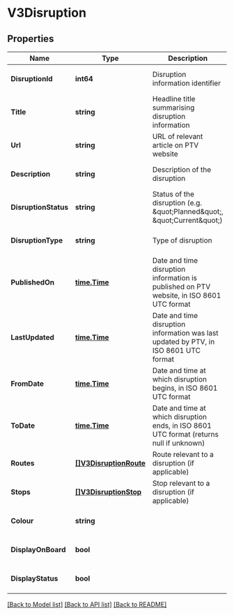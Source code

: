 # V3Disruption

## Properties
Name | Type | Description | Notes
------------ | ------------- | ------------- | -------------
**DisruptionId** | **int64** | Disruption information identifier | [optional] [default to null]
**Title** | **string** | Headline title summarising disruption information | [optional] [default to null]
**Url** | **string** | URL of relevant article on PTV website | [optional] [default to null]
**Description** | **string** | Description of the disruption | [optional] [default to null]
**DisruptionStatus** | **string** | Status of the disruption (e.g. \&quot;Planned\&quot;, \&quot;Current\&quot;) | [optional] [default to null]
**DisruptionType** | **string** | Type of disruption | [optional] [default to null]
**PublishedOn** | [**time.Time**](time.Time.md) | Date and time disruption information is published on PTV website, in ISO 8601 UTC format | [optional] [default to null]
**LastUpdated** | [**time.Time**](time.Time.md) | Date and time disruption information was last updated by PTV, in ISO 8601 UTC format | [optional] [default to null]
**FromDate** | [**time.Time**](time.Time.md) | Date and time at which disruption begins, in ISO 8601 UTC format | [optional] [default to null]
**ToDate** | [**time.Time**](time.Time.md) | Date and time at which disruption ends, in ISO 8601 UTC format (returns null if unknown) | [optional] [default to null]
**Routes** | [**[]V3DisruptionRoute**](V3.DisruptionRoute.md) | Route relevant to a disruption (if applicable) | [optional] [default to null]
**Stops** | [**[]V3DisruptionStop**](V3.DisruptionStop.md) | Stop relevant to a disruption (if applicable) | [optional] [default to null]
**Colour** | **string** |  | [optional] [default to null]
**DisplayOnBoard** | **bool** |  | [optional] [default to null]
**DisplayStatus** | **bool** |  | [optional] [default to null]

[[Back to Model list]](../README.md#documentation-for-models) [[Back to API list]](../README.md#documentation-for-api-endpoints) [[Back to README]](../README.md)

